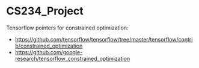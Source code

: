# CS234_Project


Tensorflow pointers for constrained optimization:  
* https://github.com/tensorflow/tensorflow/tree/master/tensorflow/contrib/constrained_optimization    
* https://github.com/google-research/tensorflow_constrained_optimization  
